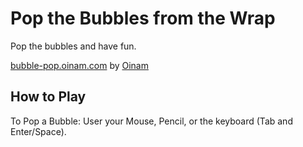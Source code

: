 # Pop the Bubbles from the Wrap

Pop the bubbles and have fun.

[bubble-pop.oinam.com](https://bubble-pop.oinam.com) by [Oinam](https://oinam.com/)

## How to Play

To Pop a Bubble: User your Mouse, Pencil, or the keyboard (Tab and Enter/Space).